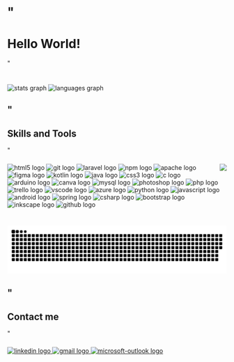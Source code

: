 <h1 align="left">"<h1> Hello World! </h1>"</h1>

###

<br clear="both">

<div align="left">
  <img src="https://github-readme-stats.vercel.app/api?username=DevAnaBeatriz&hide_title=false&hide_rank=false&show_icons=true&include_all_commits=true&count_private=true&disable_animations=false&theme=dracula&locale=en&hide_border=false" height="150" alt="stats graph"  />
  <img src="https://github-readme-stats.vercel.app/api/top-langs?username=DevAnaBeatriz&locale=en&hide_title=false&layout=compact&card_width=320&langs_count=5&theme=dracula&hide_border=false" height="150" alt="languages graph"  />
</div>

###

<h2 align="left">"<h2> Skills and Tools </h2>"</h2>

###

<img align="right" height="60" src="https://media.tenor.com/WkFpkcCorhoAAAAC/computer-love-my-computer.gif"  />

###

<div align="left">
  <img src="https://cdn.jsdelivr.net/gh/devicons/devicon/icons/html5/html5-original.svg" height="30" width="31" alt="html5 logo"  />
  <img src="https://cdn.jsdelivr.net/gh/devicons/devicon/icons/git/git-original.svg" height="30" width="31" alt="git logo"  />
  <img src="https://cdn.jsdelivr.net/gh/devicons/devicon/icons/laravel/laravel-plain.svg" height="30" width="31" alt="laravel logo"  />
  <img src="https://cdn.jsdelivr.net/gh/devicons/devicon/icons/npm/npm-original-wordmark.svg" height="30" width="31" alt="npm logo"  />
  <img src="https://cdn.jsdelivr.net/gh/devicons/devicon/icons/apache/apache-original.svg" height="30" width="31" alt="apache logo"  />
  <img src="https://cdn.jsdelivr.net/gh/devicons/devicon/icons/figma/figma-original.svg" height="30" width="31" alt="figma logo"  />
  <img src="https://cdn.jsdelivr.net/gh/devicons/devicon/icons/kotlin/kotlin-original.svg" height="30" width="31" alt="kotlin logo"  />
  <img src="https://cdn.jsdelivr.net/gh/devicons/devicon/icons/java/java-original.svg" height="30" width="31" alt="java logo"  />
  <img src="https://cdn.jsdelivr.net/gh/devicons/devicon/icons/css3/css3-original.svg" height="30" width="31" alt="css3 logo"  />
  <img src="https://cdn.jsdelivr.net/gh/devicons/devicon/icons/c/c-original.svg" height="30" width="31" alt="c logo"  />
  <img src="https://cdn.jsdelivr.net/gh/devicons/devicon/icons/arduino/arduino-original.svg" height="30" width="31" alt="arduino logo"  />
  <img src="https://cdn.jsdelivr.net/gh/devicons/devicon/icons/canva/canva-original.svg" height="30" width="31" alt="canva logo"  />
  <img src="https://cdn.jsdelivr.net/gh/devicons/devicon/icons/mysql/mysql-original.svg" height="30" width="31" alt="mysql logo"  />
  <img src="https://cdn.jsdelivr.net/gh/devicons/devicon/icons/photoshop/photoshop-plain.svg" height="30" width="31" alt="photoshop logo"  />
  <img src="https://cdn.jsdelivr.net/gh/devicons/devicon/icons/php/php-original.svg" height="30" width="31" alt="php logo"  />
  <img src="https://cdn.jsdelivr.net/gh/devicons/devicon/icons/trello/trello-plain.svg" height="30" width="31" alt="trello logo"  />
  <img src="https://cdn.jsdelivr.net/gh/devicons/devicon/icons/vscode/vscode-original.svg" height="30" width="31" alt="vscode logo"  />
  <img src="https://cdn.jsdelivr.net/gh/devicons/devicon/icons/azure/azure-original.svg" height="30" width="31" alt="azure logo"  />
  <img src="https://cdn.jsdelivr.net/gh/devicons/devicon/icons/python/python-original.svg" height="30" width="31" alt="python logo"  />
  <img src="https://cdn.jsdelivr.net/gh/devicons/devicon/icons/javascript/javascript-original.svg" height="30" width="31" alt="javascript logo"  />
  <img src="https://cdn.jsdelivr.net/gh/devicons/devicon/icons/android/android-original.svg" height="30" width="31" alt="android logo"  />
  <img src="https://cdn.jsdelivr.net/gh/devicons/devicon/icons/spring/spring-original.svg" height="30" width="31" alt="spring logo"  />
  <img src="https://cdn.jsdelivr.net/gh/devicons/devicon/icons/csharp/csharp-original.svg" height="30" width="31" alt="csharp logo"  />
  <img src="https://cdn.jsdelivr.net/gh/devicons/devicon/icons/bootstrap/bootstrap-original.svg" height="30" width="31" alt="bootstrap logo"  />
  <img src="https://cdn.jsdelivr.net/gh/devicons/devicon/icons/inkscape/inkscape-original.svg" height="30" width="31" alt="inkscape logo"  />
  <img src="https://cdn.jsdelivr.net/gh/devicons/devicon/icons/github/github-original.svg" height="30" width="31" alt="github logo"  />
</div>

###

<br clear="both">

<img src="https://raw.githubusercontent.com/DevAnaBeatriz/DevAnaBeatriz/output/snake.svg" alt="Snake animation" />

###

<h2 align="left">"<h2> Contact me </h2>"</h2>

###

<div align="left">
  <a href="https://www.linkedin.com/in/ana-beatriz-martins-batista/" target="_blank">
    <img src="https://img.shields.io/static/v1?message=LinkedIn&logo=linkedin&label=&color=0077B5&logoColor=white&labelColor=&style=flat" height="35" alt="linkedin logo"  />
  </a>
  <a href="mailto:ana.mb236@gmail.com" target="_blank">
    <img src="https://img.shields.io/static/v1?message=Gmail&logo=gmail&label=&color=D14836&logoColor=white&labelColor=&style=flat" height="35" alt="gmail logo"  />
  </a>
  <a href="mailto:ana.batista115@etec.sp.gov.br" target="_blank">
    <img src="https://img.shields.io/static/v1?message=Outlook&logo=microsoft-outlook&label=&color=0078D4&logoColor=white&labelColor=&style=flat" height="35" alt="microsoft-outlook logo"  />
  </a>
</div>

###
